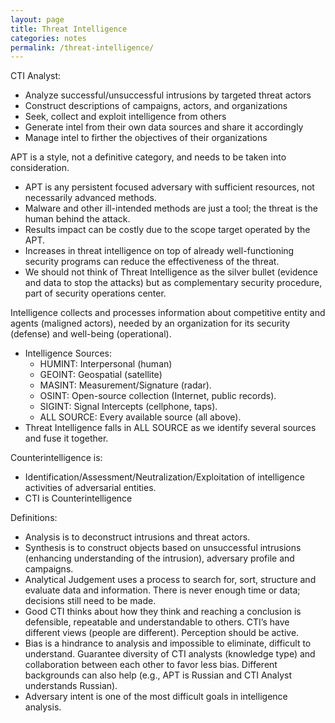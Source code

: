 ```yaml
---
layout: page
title: Threat Intelligence
categories: notes
permalink: /threat-intelligence/
---
```


CTI Analyst:
- Analyze successful/unsuccessful intrusions by targeted threat actors
- Construct descriptions of campaigns, actors, and organizations
- Seek, collect and exploit intelligence from others
- Generate intel from their own data sources and share it accordingly
- Manage intel to firther the objectives of their organizations

APT is a style, not a definitive category, and needs to be taken into consideration.
- APT is any persistent focused adversary with sufficient resources, not necessarily advanced methods.
- Malware and other ill-intended methods are just a tool; the threat is the human behind the attack.
- Results impact can be costly due to the scope target operated by the APT.
- Increases in threat intelligence on top of already well-functioning security programs can reduce the effectiveness of the threat.
- We should not think of Threat Intelligence as the silver bullet (evidence and data to stop the attacks) but as complementary security procedure, part of security operations center.


Intelligence collects and processes information about competitive entity and agents (maligned actors), needed by an organization for its security (defense) and well-being (operational).
- Intelligence Sources:
	- HUMINT: Interpersonal (human)
	- GEOINT: Geospatial (satellite)
	- MASINT: Measurement/Signature (radar).
	- OSINT: Open-source collection (Internet, public records).
	- SIGINT: Signal Intercepts (cellphone, taps).
	- ALL SOURCE: Every available source (all above).
- Threat Intelligence falls in ALL SOURCE as we identify several sources and fuse it together.


Counterintelligence is:
-	Identification/Assessment/Neutralization/Exploitation of intelligence activities of adversarial entities.
-	CTI is Counterintelligence

Definitions:
-	Analysis is to deconstruct intrusions and threat actors.
-	Synthesis is to construct objects based on unsuccessful intrusions (enhancing understanding of the intrusion), adversary profile and campaigns.
-	Analytical Judgement uses a process to search for, sort, structure and evaluate data and information. There is never enough time or data; decisions still need to be made.
-	Good CTI thinks about how they think and reaching a conclusion is defensible, repeatable and understandable to others. CTI’s have different views (people are different). Perception should be active.
-	Bias is a hindrance to analysis and impossible to eliminate, difficult to understand. Guarantee diversity of CTI analysts (knowledge type) and collaboration between each other to favor less bias. Different backgrounds can also help (e.g., APT is Russian and CTI Analyst understands Russian).
-	Adversary intent is one of the most difficult goals in intelligence analysis.

